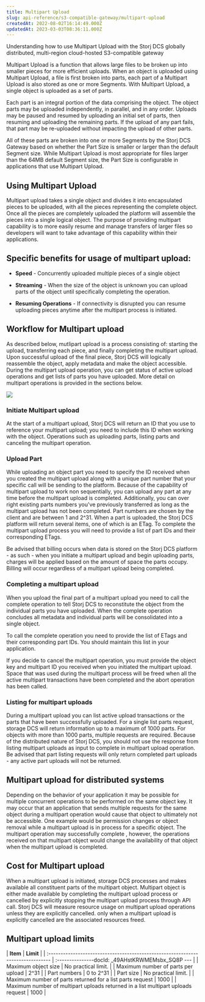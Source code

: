 ```yaml
---
title: Multipart Upload
slug: api-reference/s3-compatible-gateway/multipart-upload
createdAt: 2022-08-02T16:14:49.000Z
updatedAt: 2023-03-03T08:36:11.000Z
---
```


Understanding how to use Multipart Upload with the Storj DCS globally  distributed, multi-region cloud-hosted S3-compatible gateway

Multipart Upload is a function that allows large files to be broken up into smaller pieces for more efficient uploads. When an object is uploaded using Multipart Upload, a file is first broken into parts, each part of a Multipart Upload is also stored as one or more Segments. With Multipart Upload, a single object is uploaded as a set of parts.&#x20;

Each part is an integral portion of the data comprising the object. The object parts may be uploaded independently, in parallel, and in any order. Uploads may be paused and resumed by uploading an initial set of parts, then resuming and uploading the remaining parts. If the upload of any part fails, that part may be re-uploaded without impacting the upload of other parts.

&#x20;All of these parts are broken into one or more Segments by the Storj DCS Gateway based on whether the Part Size is smaller or larger than the default Segment size. While Multipart Upload is most appropriate for files larger than the 64MB default Segment size, the Part Size is configurable in applications that use Multipart Upload.&#x20;

## Using Multipart Upload&#x20;

Multipart upload takes a single object and divides it into encapsulated pieces to be uploaded, with all the pieces representing the complete object.  Once all the pieces are completely uploaded the platform will assemble the pieces into a single logical object.  The purpose of providing multipart capability is to more easily resume and manage transfers of larger files so developers will want to take advantage of this capability within their applications.

## Specific benefits for usage of multipart upload:

*   **Speed** - Concurrently uploaded multiple pieces of a single object

*   **Streaming** - When the size of the object is unknown you can upload parts of the object until specifically completing the operation.

*   **Resuming Operations** - If connectivity is disrupted you can resume uploading pieces anytime after the multipart process is initiated. &#x20;

## Workflow for Multipart upload

As described below, mutlipart upload is a process consisting of: starting the upload, transferring each piece, and finally completing the multipart upload.  Upon successful upload of the final piece, Storj DCS will logically reassemble the object, apply metadata and make the object accessible.  During the multipart upload operation, you can get status of active upload operations and get lists of parts you have uploaded.  More detail on multipart operations is provided in the sections below.

![](https://archbee-image-uploads.s3.amazonaws.com/kv3plx2xmXcUGcVl4Lttj/9qF0Kk8WCViIQLFoL5pZD_storj.png)

### Initiate Multipart upload

At the start of a multipart upload, Storj DCS will return an ID that you use to reference your multipart upload; you need to include this ID when working with the object.  Operations such as uploading parts, listing parts and canceling the multipart operation.

### Upload Part

While uploading an object part you need to specify the ID received when you created the multipart upload along with a unique part number that your specific call will be sending to the platform.  Because of the capability of multipart upload to work non sequentially, you can upload any part at any time before the multipart upload is completed. Additionally, you can over right existing parts numbers you've previously transferred as long as the multipart upload has not been completed.  Part numbers are chosen by the client and are between 1 and 2^31.  When a part is uploaded, the Storj DCS platform will return several items, one of which is an ETag.  To complete the multipart upload process you will need to provide a list of part IDs and their corresponding ETags.

Be advised that billing occurs when data is stored on the Storj DCS platform - as such - when you initiate a multipart upload and begin uploading parts, charges will be applied based on the amount of space the parts occupy.  Billing will occur regardless of a multipart upload being completed. &#x20;

### Completing a multipart upload

When you upload the final part of a multipart upload you need to call the complete operation to tell Storj DCS to reconstitute the object from the individual parts you have uploaded. When the complete operation concludes all metadata and individual parts will be consolidated into a single object.

To call the complete operation you need to provide the list of ETags and their corresponding part IDs.  You should maintain this list in your application.

If you decide to cancel the multipart operation, you must provide the object key and multipart ID you received when you initiated the multipart upload.  Space that was used during the multipart process will be freed when all the active multipart transactions have been completed and the abort operation has been called.

### Listing for multipart uploads

During a multipart upload you can list active upload transactions or the parts that have been successfully uploaded. For a single list parts request, storage DCS will return information up to a maximum of 1000 parts.  For objects with more than 1000 parts, multiple requests are required. Because of the distributed nature of Storj DCS, you should not use the response from listing multipart uploads as input to complete in multipart upload operation.  Be advised that part listing requests will only return completed part uploads - any active part uploads will not be returned.

## Multipart upload for distributed systems

Depending on the behavior of your application it may be possible for multiple concurrent operations to be performed on the same object key.  It may occur that an application that sends multiple requests for the same object during a multipart operation would cause that object to ultimately not be accessible.  One example would be permission changes or object removal while a multipart upload is in process for a specific object. The multipart operation may successfully complete , however, the operations received on that multipart object would change the availability of that object when the multipart upload is completed.

## Cost for Multipart upload

When a multipart upload is initiated, storage DCS processes and makes available all constituent parts of the multipart object.  Multipart object is either made available by completing the multipart upload process or cancelled by explicitly stopping the multipart upload process through API call.  Storj DCS will measure resource usage on multipart upload operations unless they are explicitly cancelled.  only when a multipart upload is explicitly cancelled are the associated resources freed.

## Multipart upload limits

| **Item**                                                                         | **Limit**           |
| :------------------------------------------------------------------------------- | :---------------docId: _49AHstKRWMEMsbx_SQ8P
--- |
| Maximum object size                                                              | No practical limit. |
| Maximum number of parts per upload                                               | 2^31                |
| Part numbers                                                                     | 0 to 2^31           |
| Part size                                                                        | No practical limit. |
| Maximum number of parts returned for a list parts request                        | 1000                |
| Maximum number of multipart uploads returned in a list multipart uploads request | 1000                |

